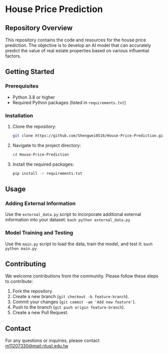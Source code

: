 # House Price Prediction

## Repository Overview

This repository contains the code and resources for the  house price prediction. The objective is to develop an AI model that can accurately predict the value of real estate properties based on various influential factors.

## Getting Started

### Prerequisites

- Python 3.8 or higher
- Required Python packages (listed in `requirements.txt`)

### Installation

1. Clone the repository:
    ```bash
    git clone https://github.com/Shengwei0516/House-Price-Prediction.git
    ```
2. Navigate to the project directory:
    ```bash
    cd House-Price-Prediction
    ```
3. Install the required packages:
    ```bash
    pip install -r requirements.txt
    ```

## Usage

### Adding External Information

Use the `external_data.py` script to incorporate additional external information into your dataset:
    ```bash
    python external_data.py
    ```

### Model Training and Testing

Use the `main.py` script to load the data, train the model, and test it:
    ```bash
    python main.py
    ```

## Contributing

We welcome contributions from the community. Please follow these steps to contribute:

1. Fork the repository.
2. Create a new branch (`git checkout -b feature-branch`).
3. Commit your changes (`git commit -am 'Add new feature'`).
4. Push to the branch (`git push origin feature-branch`).
5. Create a new Pull Request.

## Contact

For any questions or inquiries, please contact m11207330@mail.ntust.edu.tw